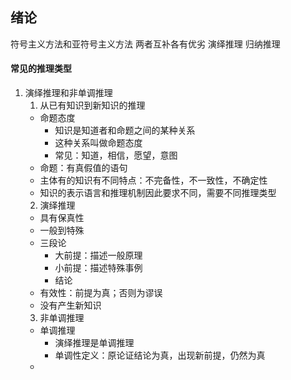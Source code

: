 ## 绪论
符号主义方法和亚符号主义方法
两者互补各有优劣
演绎推理
归纳推理
#### 常见的推理类型
1. 演绎推理和非单调推理
   1. 从已有知识到新知识的推理
   - 命题态度
     - 知识是知道者和命题之间的某种关系
     - 这种关系叫做命题态度
     - 常见：知道，相信，愿望，意图
   - 命题：有真假值的语句
   - 主体有的知识有不同特点：不完备性，不一致性，不确定性
   - 知识的表示语言和推理机制因此要求不同，需要不同推理类型
   2. 演绎推理
    - 具有保真性
    - 一般到特殊
    - 三段论
      - 大前提：描述一般原理
      - 小前提：描述特殊事例
      - 结论
    - 有效性：前提为真；否则为谬误
    - 没有产生新知识
    3. 非单调推理
    - 单调推理
      - 演绎推理是单调推理
      - 单调性定义：原论证结论为真，出现新前提，仍然为真
    - 